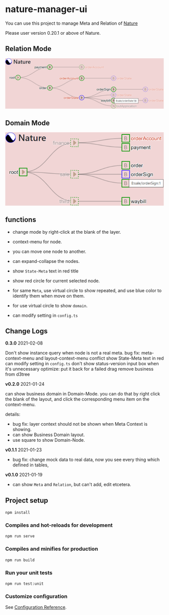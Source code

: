 # nature-manager-ui

You can use this project to manage Meta and Relation of [Nature](https://github.com/llxxbb/Nature) 

Please user version 0.20.1 or above of Nature.

## Relation Mode

![main](doc/relation.png?raw=truw)

## Domain Mode

![main](doc/domain.png?raw=truw)

## functions

- change mode by right-click at the blank of the layer.
- context-menu for node.
- you can move one node to another.
- can expand-collapse the nodes.
- show `State-Meta` text in red title
- show red circle for current selected node.

- for same `Meta`, use virtual circle to show repeated, and use blue color to identify them when move on them.
- for use virtual circle to show `domain`.
- can modify setting in `config.ts`
## Change Logs

**0.3.0** 2021-02-08

Don't show instance query when node is not a real meta.
bug fix: meta-context-menu and layout-context-menu conflict
show State-Meta text in red 
can modify setting in `config.ts`
don't show status-version input box when it's unnecessary
optimize: put it back for a failed drag
remove business from d3tree

**v0.2.0** 2021-01-24

can show business domain in Domain-Mode. you can do that by right click the blank of the layout, and click the corresponding menu item on the context-menu.

details:

- bug fix: layer context should not be shown when Meta Context is showing.
- can show Business Domain layout.
- use square to show Domain-Node.

**v0.1.1** 2021-01-23

- bug fix: change mock data to real data, now you see every thing which defined in tables, 

**v0.1.0** 2021-01-19

- can show `Meta` and `Relation`, but can't add, edit etcetera.

## Project setup
```
npm install
```

### Compiles and hot-reloads for development
```
npm run serve
```

### Compiles and minifies for production
```
npm run build
```

### Run your unit tests
```
npm run test:unit
```

### Customize configuration
See [Configuration Reference](https://cli.vuejs.org/config/).
